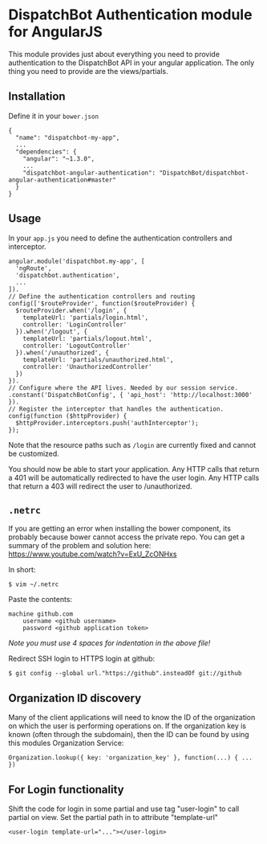# DispatchBot Authentication module for AngularJS

This module provides just about everything you need to provide authentication
to the DispatchBot API in your angular application. The only thing you need to
provide are the views/partials.

## Installation

Define it in your `bower.json`

    {
      "name": "dispatchbot-my-app",
      ...
      "dependencies": {
        "angular": "~1.3.0",
        ...
        "dispatchbot-angular-authentication": "DispatchBot/dispatchbot-angular-authentication#master"
      }
    }

## Usage

In your `app.js` you need to define the authentication controllers and interceptor.

    angular.module('dispatchbot.my-app', [
      'ngRoute',
      'dispatchbot.authentication',
      ...
    ]).
    // Define the authentication controllers and routing
    config(['$routeProvider', function($routeProvider) {
      $routeProvider.when('/login', {
        templateUrl: 'partials/login.html',
        controller: 'LoginController'
      }).when('/logout', {
        templateUrl: 'partials/logout.html',
        controller: 'LogoutController'
      }).when('/unauthorized', {
        templateUrl: 'partials/unauthorized.html',
        controller: 'UnauthorizedController'
      })
    }).
    // Configure where the API lives. Needed by our session service.
    .constant('DispatchBotConfig', { 'api_host': 'http://localhost:3000' }).
    // Register the interceptor that handles the authentication.
    config(function ($httpProvider) {
      $httpProvider.interceptors.push('authInterceptor');
    });

Note that the resource paths such as `/login` are currently fixed and cannot be
customized.

You should now be able to start your application. Any HTTP calls that return a 401
will be automatically redirected to have the user login. Any HTTP calls that return
a 403 will redirect the user to /unauthorized.

## `.netrc`

If you are getting an error when installing the bower component, its probably
because bower cannot access the private repo. You can get a summary of the problem
and solution here: https://www.youtube.com/watch?v=ExU_ZcONHxs

In short:

    $ vim ~/.netrc

Paste the contents:

    machine github.com
        username <github username>
        password <github application token>

*Note you must use 4 spaces for indentation in the above file!*

Redirect SSH login to HTTPS login at github:

    $ git config --global url."https://github".insteadOf git://github

## Organization ID discovery

Many of the client applications will need to know the ID of the organization on
which the user is performing operations on. If the organization key is known (often
  through the subdomain), then the ID can be found by using this modules Organization
  Service:


    Organization.lookup({ key: 'organization_key' }, function(...) { ... })

## For Login functionality 

Shift the code for login in some partial and use tag "user-login" to call partial on view. Set the partial path in to attribute "template-url"

    <user-login template-url="..."></user-login> 
